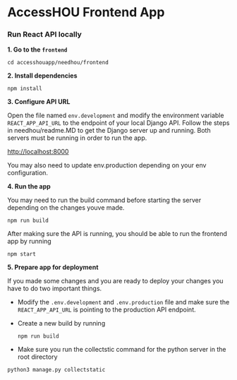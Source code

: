 # AccessHOU Frontend App

### Run React API locally

**1. Go to the `frontend`**

```cd accesshouapp/needhou/frontend```

**2. Install dependencies**

```npm install```

**3. Configure API URL**

Open the file named `env.development` and modify the environment variable `REACT_APP_API_URL` to the endpoint of your local Django API. Follow the steps in needhou/readme.MD to get the Django server up and running. Both servers must be running in order to run the app.

[http://localhost:8000](http://localhost:8000)

You may also need to update env.production depending on your env configuration.

**4. Run the app**

You may need to run the build command before starting the server depending on the changes youve made.

```npm run build```

After making sure the API is running, you should be able to run the frontend app by running

```npm start```

**5. Prepare app for deployment**

If you made some changes and you are ready to deploy your changes you have to do two important things.

  - Modify the `.env.development` and `.env.production` file and make sure the `REACT_APP_API_URL` is pointing to the production API endpoint.

  - Create a new build by running

    ```npm run build```

  - Make sure you run the collectstic command for the python server in the root directory

  ```python3 manage.py collectstatic```
